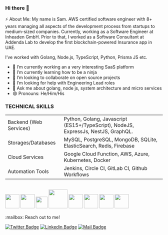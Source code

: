 ### Hi there 👋

⚡ About Me: My name is Sam. AWS certified software engineer with 8+ years managing all aspects of the development process from startups to medium-sized companies. Currently, working as a Software Engineer at Inheaden GmbH. Prior to that, I worked as a Software Consultant at Addenda Lab to develop the first blockchain-powered Insurance app in UAE. 

I’ve worked with Golang, Node.js, TypeScript, Python, Prisma JS etc.


- 🔭 I’m currently working an a very interesting SaaS platform
- 🌱 I’m currently learning how to be a ninja
- 👯 I’m looking to collaborate on open source projects 
- 🤔 I’m looking for help with Engineering Lead roles
- 💬 Ask me about golang, node js, system architecture and micro services
- 😄 Pronouns: He/Him/His


### TECHNICAL SKILLS
|  |  |
| --- | --- |
| Backend (Web Services) | Python, Golang, Javascript (ES15+/TypeScript), NodeJS, ExpressJs, NestJS, GraphQL. |
| Storages/Databases | MySQL, PostgreSQL, MongoDB, SQLite, ElasticSearch, Redis, Firebase |
| Cloud Services | Google Cloud Function, AWS, Azure, Kubernetes, Docker |
| Automation Tools | Jenkins, Circle CI, GitLab CI, Github Workflows |
<br/>
<div>
  <img src="https://uploads-ssl.webflow.com/61744a74caccc3ff16174249/629c9671d174c61d8e9f3216_React-icon.svg-p-500.png". width="45" size="45" />
  <img src="https://uploads-ssl.webflow.com/61744a74caccc3ff16174249/629c98427d66dd68b255015f_Postgresql_elephant.svg-p-500.png". width="45" size="45" />
  <img src="https://uploads-ssl.webflow.com/61744a74caccc3ff16174249/629c963a8192da55777d959f_golang.png" width="37" />
  <img src="https://uploads-ssl.webflow.com/61744a74caccc3ff16174249/61f4a8582f3939030d9abfe6_Docker-logo-p-500.png" width="60" />
  <img src="https://uploads-ssl.webflow.com/61744a74caccc3ff16174249/629c9842c8442be25bd63e99_gitlab-ci.png" width="45" />
  <img src="https://uploads-ssl.webflow.com/61744a74caccc3ff16174249/629c98427d66ddfdf455015e_linux-p-500.png" width="45" sizr="45" />
  <img src="https://uploads-ssl.webflow.com/61744a74caccc3ff16174249/629c9842e4ddd9787b9178cc_Prometheus_software_logo.svg-p-500.png" width="45" size="45" />
  <img src="https://uploads-ssl.webflow.com/61744a74caccc3ff16174249/629c98fc203ede8cca50a5da_graph-p-500.png" width="45" size="45" />
</div>
<br/>
:mailbox: Reach out to me!

[![Twitter Badge](https://img.shields.io/badge/-zamsoft-1ca0f1?style=flat&labelColor=1ca0f1&logo=twitter&logoColor=white&link=https://twitter.com/zamsoft)](https://twitter.com/zamsoft) [![Linkedin Badge](https://img.shields.io/badge/-Oyewole%20Abayomi-0e76a8?style=flat&labelColor=0e76a8&logo=linkedin&logoColor=white)](https://www.linkedin.com/in/oyewole-abayomi/) [![Mail Badge](https://img.shields.io/badge/-oyewoleabayomi@gmail.com-c0392b?style=flat&labelColor=c0392b&logo=gmail&logoColor=white)](mailto:oyewoleabayomi@gmail.com)

<!--
**samsoft00/samsoft00** is a ✨ _special_ ✨ repository because its `README.md` (this file) appears on your GitHub profile.



Here are some ideas to get you started:

- 🔭 I’m currently working on ...
- 🌱 I’m currently learning ...
- 👯 I’m looking to collaborate on ...
- 🤔 I’m looking for help with ...
- 💬 Ask me about ...
- 📫 How to reach me: ...
- 😄 Pronouns: ...
- ⚡ Fun fact: ...
-->

